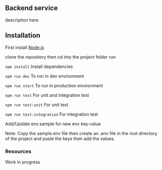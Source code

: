 ## Backend service

description here

## Installation

First install [Node.js](http://nodejs.org/)

clone the repository then cd into the project folder run

`npm install` Install dependencies

`npm run dev` To run in dev environment

`npm run start` To run in production environment

`npm run test` For unit and integration test

`npm run test:unit` For unit test

`npm run test:integration` For integration test

Add/Update env.sample for new env key-value

Note: Copy the sample.env file then create an .env file in the root directory of the project and paste the keys then add the values.

### Resources

Work in progress